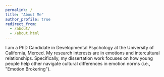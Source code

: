 ```yaml
---
permalink: /
title: "About Me"
author_profile: true
redirect_from: 
  - /about/
  - /about.html
---
```


I am a PhD Candidate in Developmental Psychology at the University of California, Merced. My research interests are in emotions and intercultural relationships. Specifically, my dissertation work focuses on how young people help other navigate cultural differences in emotion norms (i.e., "Emotion Brokering"). 





